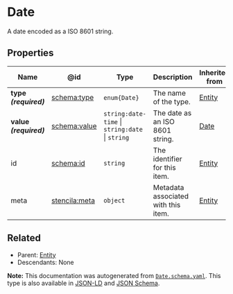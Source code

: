 # Date

A date encoded as a ISO 8601 string.

## Properties

| Name                   | @id                                                   | Type                                            | Description                         | Inherited from        |
| ---------------------- | ----------------------------------------------------- | ----------------------------------------------- | ----------------------------------- | --------------------- |
| **type _(required)_**  | [schema:type](https://schema.org/type)                | `enum{`​`Date`​`}`                              | The name of the type.               | [Entity](./Entity.md) |
| **value _(required)_** | [schema:value](https://schema.org/value)              | `string:date-time` \| `string:date` \| `string` | The date as an ISO 8601 string.     | [Date](./Date.md)     |
| id                     | [schema:id](https://schema.org/id)                    | `string`                                        | The identifier for this item.       | [Entity](./Entity.md) |
| meta                   | [stencila:meta](https://schema.stenci.la/meta.jsonld) | `object`                                        | Metadata associated with this item. | [Entity](./Entity.md) |

## Related

-   Parent: [Entity](./Entity.md)
-   Descendants: None

**Note:** This documentation was autogenerated from [`Date.schema.yaml`](https://github.com/stencila/schema/blob/master/schema/Date.schema.yaml). This type is also available in [JSON-LD](https://schema.org/Date) and [JSON Schema](https://schema.stenci.la/Date.schema.json).
